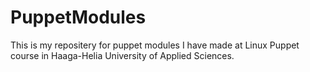 # PuppetModules
This is my repositery for puppet modules I have made at Linux Puppet course in Haaga-Helia University of Applied Sciences. 

